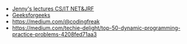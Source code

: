 - [Jenny's lectures CS/IT NET&JRF](https://www.youtube.com/watch?v=lVR2u9lsxl8&list=PLdo5W4Nhv31aBrJE1WS4MR9LRfbmZrAQu)
- [Geeksforgeeks](https://www.geeksforgeeks.org/dynamic-programming/?ref=ghm)
- https://medium.com/@codingfreak
- https://medium.com/techie-delight/top-50-dynamic-programming-practice-problems-4208fed71aa3
